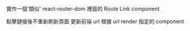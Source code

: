 實作一個'類似' react-router-dom 裡面的 Route Link component

點擊鏈接後不重新刷新頁面
更新前端 url
根據 url render 指定的 component
